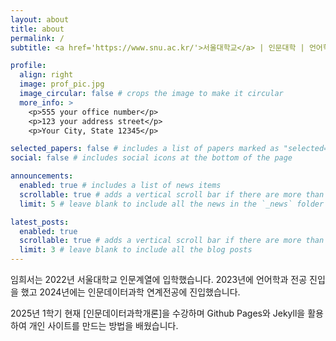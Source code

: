 ```yaml
---
layout: about
title: about
permalink: /
subtitle: <a href='https://www.snu.ac.kr/'>서울대학교</a> | 인문대학 | 언어학 전공 | 인문데이터과학 연계전공

profile:
  align: right
  image: prof_pic.jpg
  image_circular: false # crops the image to make it circular
  more_info: >
    <p>555 your office number</p>
    <p>123 your address street</p>
    <p>Your City, State 12345</p>

selected_papers: false # includes a list of papers marked as "selected={true}"
social: false # includes social icons at the bottom of the page

announcements:
  enabled: true # includes a list of news items
  scrollable: true # adds a vertical scroll bar if there are more than 3 news items
  limit: 5 # leave blank to include all the news in the `_news` folder

latest_posts:
  enabled: true
  scrollable: true # adds a vertical scroll bar if there are more than 3 new posts items
  limit: 3 # leave blank to include all the blog posts
---
```


임희서는 2022년 서울대학교 인문계열에 입학했습니다. 2023년에 언어학과 전공 진입을 했고 2024년에는 인문데이터과학 연계전공에 진입했습니다. 

2025년 1학기 현재 [인문데이터과학개론]을 수강하며 Github Pages와 Jekyll을 활용하여 개인 사이트를 만드는 방법을 배웠습니다. 
